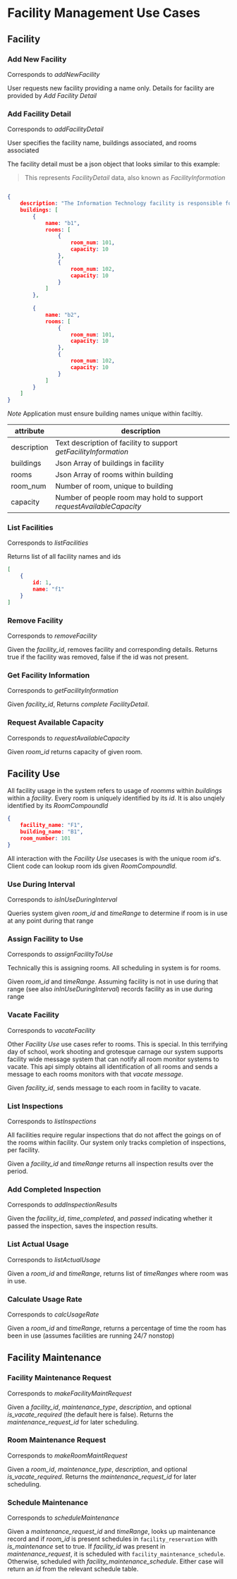 # Facility Management Use Cases

## Facility

### Add New Facility

Corresponds to _addNewFacility_

User requests new facility providing a name only. Details for facility are provided by _Add Facility Detail_


### Add Facility Detail

Corresponds to _addFacilityDetail_

User specifies the facility name, buildings associated, and rooms associated

The facility detail must be a json object that looks similar to this example: 


> This represents _FacilityDetail_ data, also known as _FacilityInformation_
```json

{
    description: "The Information Technology facility is responsible for tech support and upkeep of computer and phone networks throughout the organization",
    buildings: [
        {
            name: "b1",
            rooms: [
                {
                    room_num: 101,
                    capacity: 10
                },
                {
                    room_num: 102,
                    capacity: 10
                }
            ]
        },
         
        {
            name: "b2",
            rooms: [
                {
                    room_num: 101,
                    capacity: 10
                },
                {
                    room_num: 102,
                    capacity: 10
                }
            ]
        }
    ]
}
```

*Note* Application must ensure building names unique within faciltiy.


| attribute | description |
|---| -- | 
| description | Text description of facility to support _getFacilityInformation_
| buildings | Json Array of buildings in facility
| rooms | Json Array of rooms within building
| room_num | Number of room, unique to building
| capacity | Number of people room may hold to support _requestAvailableCapacity_




### List Facilities

Corresponds to _listFacilities_

Returns list of all facility names and ids

```json
[   
    {
        id: 1,
        name: "f1"
    }
]
```

### Remove Facility

Corresponds to _removeFacility_

Given the _facility_id_, removes facility and corresponding details.
Returns true if the facility was removed, false if the id was not present.

### Get Facility Information

Corresponds to _getFacilityInformation_

Given _facility_id_, Returns *complete* _FacilityDetail_.

### Request Available Capacity

Corresponds to _requestAvailableCapacity_

Given _room_id_ returns capacity of given room.

## Facility Use

All facility usage in the system refers to usage of _roomms_ within _buildings_ within a _facility_. Every room is uniquely identified by its _id_. It is also unqiely identified by its _RoomCompoundId_ 

```json
{
    facility_name: "F1",
    building_name: "B1",
    room_number: 101
}
``` 

All interaction with the _Facility Use_ usecases is with the unique room _id_'s. Client code can lookup room ids given _RoomCompoundId_.

### Use During Interval

Corresponds to _isInUseDuringInterval_

Queries system given _room_id_ and _timeRange_ to determine if room is in use at any point during that range

### Assign Facility to Use

Corresponds to _assignFacilityToUse_

Technically this is assigning rooms. All scheduling in system is for rooms. 

Given _room_id_ and _timeRange_. Assuming facility is not in use during that range (see also _inInUseDuringInterval_) records facility as in use during range

### Vacate Facility

Corresponds to _vacateFacility_

Other _Facility Use_ use cases refer to rooms. This is special. In this terrifying day of school, work shooting and grotesque carnage our system supports facility wide message system that can notify all room monitor systems to vacate. This api simply obtains all identification of all rooms and sends a message to each rooms monitors with that *vacate message*.

Given _facility_id_, sends message to each room in facility to vacate.


### List Inspections

Corresponds to _listInspections_

All facilities require regular inspections that do not affect the goings on of the rooms within facility. Our system only tracks completion of inspections, per facility.

Given a _facility_id_ and _timeRange_ returns all inspection results over the period. 

### Add Completed Inspection

Corresponds to _addInspectionResults_

Given the _facility_id_, _time_completed_, and _passed_ indicating whether it passed the inspection, saves the inspection results.

### List Actual Usage

Corresponds to _listActualUsage_

Given a _room_id_ and _timeRange_, returns list of _timeRanges_ where room was in use.

### Calculate Usage Rate

Corresponds to _calcUsageRate_

Given a _room_id_ and _timeRange_, returns a percentage of time the room has been in use (assumes facilities are running 24/7 nonstop)

## Facility Maintenance

### Facility Maintenance Request

Corresponds to _makeFacilityMaintRequest_

Given a _facility_id_, _maintenance_type_, _description_, and optional _is_vacate_required_ (the default here is false). Returns the _maintenance_request_id_ for later scheduling.

### Room Maintenance Request

Corresponds to _makeRoomMaintRequest_

Given a _room_id_, _maintenance_type_, _description_, and optional _is_vacate_required_. Returns the _maintenance_request_id_ for later scheduling.

### Schedule Maintenance

Corresponds to _scheduleMaintenance_

Given a _maintenance_request_id_ and _timeRange_, looks up maintenance record and if _room_id_ is present schedules in `facility_reservation` with _is_maintenance_ set to true. If _facility_id_ was present in _maintenance_request_, it is scheduled with `facility_maintenance_schedule`. Otherwise, scheduled with _facility_maintenance_schedule_. Either case will return an _id_ from the relevant schedule table.







